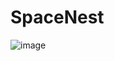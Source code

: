 # SpaceNest

![image](https://user-images.githubusercontent.com/43869046/186671963-39a0e1e9-5180-46ec-83ab-11d418c82e76.png)
